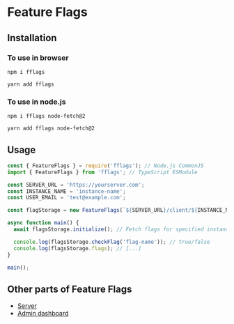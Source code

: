 # Feature Flags

## Installation

### To use in browser

```
npm i fflags
```

```
yarn add fflags
```

### To use in node.js

```
npm i fflags node-fetch@2
```

```
yarn add fflags node-fetch@2
```

## Usage

```js
const { FeatureFlags } = require('fflags'); // Node.js CommonJS
import { FeatureFlags } from 'fflags'; // TypeScript ESModule

const SERVER_URL = 'https://yourserver.com';
const INSTANCE_NAME = 'instance-name';
const USER_EMAIL = 'test@example.com';

const flagStorage = new FeatureFlags(`${SERVER_URL}/client/${INSTANCE_NAME}/${USER_EMAIL}`);

async function main() {
  await flagsStorage.initialize(); // Fetch flags for specified instance and email

  console.log(flagsStorage.checkFlag('flag-name')); // true/false
  console.log(flagsStorage.flags); // [...]
}

main();
```

## Other parts of Feature Flags

- [Server](https://github.com/kliuiev-io/feature-flags/tree/master/server)
- [Admin dashboard](https://github.com/kliuiev-io/feature-flags/tree/master/client)
